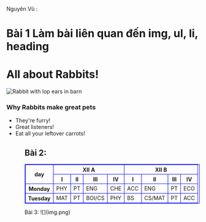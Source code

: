 Nguyên Vũ :
# Bài 1 Làm bài liên quan đến img, ul, li, heading
<!DOCTYPE html>
<html>
<head>
<title>Page Title</title>
</head>
<body>

<h1>All about Rabbits!</h1>
<img src="https://www.kasandbox.org/programming-images/animals/rabbit.png" alt="Rabbit with lop ears in barn" width="203">
<h3>Why Rabbits make great pets</h3>
<ul>
     <li>They're furry!</li>
     <li>Great listeners!</li>
     <li>Eat all your leftover carrots!</li>
<ul/>     

</body>
</html>


## Bài 2:
<!DOCTYPE html>
<html>
<head>
  <meta charset="utf-8">
  <meta name="viewport" content="width=device-width">
  <title>JS Bin</title>
</head>
<!DOCTYPE html>
<html>
<head>
<title>Page Title</title>
<style> 
  table, th, td  {
    border: 1px solid BLUE;
  }
</style>
</head>
<body>
<table>
<tr>
	<th rowspan="2">day</th>
	<th colspan="4">XII A</th>
	<th colspan="4">XII B</th>
</tr>
<tr>
	<th>I</th>
	<th>II</th>
	<th>III</th>
    <th>IV</th>
    <th>I</th>
	<th>II</th>
	<th>III</th>
    <th>IV</th>
</tr>
<tr>
	<th>Monday</t>
	<td>PHY</td>
	<td>PT</td>
    <td>ENG</td>
    <td>CHE</td>
	<td>ACC</td>
	<td>ENG</td>
    <td>PT</td>
    <td>ECO</td>
</tr>
<tr>
	<th>Tuesday</th>
	<td>MAT</td>
	<td>PT</td>
    <td>BOI/CS</td>
    <td>PHY</td>
	<td>BS</td>
	<td>CS/MAT</td>
    <td>PT</td>
    <td>ACC</td>
</tr>
</table>
</body>
</html>
</html>
Bài 3:
![](img.png)